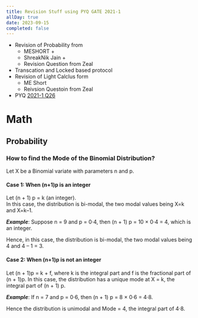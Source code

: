 ```yaml
---
title: Revision Stuff using PYQ GATE 2021-1
allDay: true
date: 2023-09-15
completed: false
---
```


- Revision of Probability from 
	- MESHORT + 
	- ShreakNik Jain + 
	- Revision Question from Zeal
- Transcation and Locked based protocol
- Revision of Light Calclus form 
	- ME Short
	- Reivsion Questoin from Zeal
- PYQ [2021-1 Q26](https://practicepaper.in/gate-cse/gate-cse-2021-set-1?page_no=6)


# Math
## Probability
### **How to find the Mode of the Binomial Distribution?**

Let X be a Binomial variate with parameters n and p.

#### **Case 1**: When (n+1)p is an integer

Let (n + 1) p = k (an integer).  
In this case, the distribution is bi-modal, the two modal values being X=k and X=k–1.

**_Example_**: Suppose n = 9 and p = 0·4, then (n + 1) p = 10 × 0·4 = 4, which is an integer.

Hence, in this case, the distribution is bi-modal, the two modal values being 4 and 4 – 1 = 3.

#### **Case 2**: When (n+1)p is not an integer

Let (n + 1)p = k + f, where k is the integral part and f is the fractional part of (n + 1)p. In this case, the distribution has a unique mode at X = k, the integral part of (n + 1) p.

**_Example_**: If n = 7 and p = 0·6, then (n + 1) p = 8 × 0·6 = 4·8.

Hence the distribution is unimodal and Mode = 4, the integral part of 4·8.